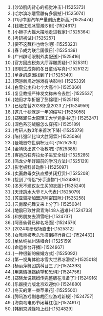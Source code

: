 
1. [沙溢肌肉背心的视觉冲击]-[1525373]
1. [哈尔滨冰雕雪雕有多震撼]-[1525074]
1. [11月中国汽车产量创历史新高]-[1525474]
1. [钱塘江现冰雪潮汐树]-[1524617]
1. [小狮子大摇大摆地走进我家]-[1525364]
1. [考研初试]-[1525257]
1. [要不这蘸料也给你吧]-[1525323]
1. [春节成为联合国假日]-[1525439]
1. [广州辟谣限制外卖配送]-[1525416]
1. [官方回应税务大厅浮雕质疑]-[1525311]
1. [即刻生成你的冬日童话写真]-[1525122]
1. [单身的原因找到了]-[1525349]
1. [网游新规对游戏有啥影响]-[1525339]
1. [白雪公主和七个大高个]-[1525360]
1. [复旦教授严锋发文称朱令去世]-[1525537]
1. [她用才华折服了彭锦程]-[1525118]
1. [已经在替2028怀念2023了]-[1524959]
1. [这几十秒就是一年的缩写]-[1525058]
1. [郑强卸任太原理工大学党委书记]-[1525247]
1. [深色系羽绒服怎么穿搭]-[1525189]
1. [考研人数3年来首次下降]-[1525379]
1. [陈伟强51比13大胜阿霖]-[1525086]
1. [曼城首夺世俱杯冠军]-[1525253]
1. [金靖快出这个妆教吧]-[1525385]
1. [客运员狂奔拉女子进安全线]-[1525285]
1. [鸣龙少年好超前的学习方法]-[1525129]
1. [影老板科普动卧]-[1525097]
1. [卖画救母女孩直播关闭打赏]-[1525208]
1. [捡到了情侣“分手遗物”]-[1524861]
1. [冬天不建议女生买的衣服]-[1525240]
1. [天津跳水大爷 E人代表]-[1525079]
1. [苏亚雷斯加盟迈阿密国际]-[1525258]
1. [云南摩托舞又来上分了]-[1525084]
1. [地震已致甘肃青海148人遇难]-[1524733]
1. [和男朋友去滑雪吧]-[1524737]
1. [阿音仙骨已碎名场面]-[1524576]
1. [2024考研现场直击]-[1525312]
1. [女教师被老头乐撞倒拖行身亡]-[1524432]
1. [单依纯杭州演唱会]-[1525159]
1. [命运拳台开播]-[1524967]
1. [一种很新的催婚方式]-[1525092]
1. [第一视角体验冰雪大世界冰滑梯]-[1525018]
1. [杨丽萍舞团跳科目三了]-[1524393]
1. [用亲情抵挡绝望和恐惧]-[1524756]
1. [郑晓龙说甄嬛传完整版在准备了]-[1524916]
1. [乐器接力版北京欢迎你]-[1524880]
1. [冬天的第一束苹果花]-[1525500]
1. [腾讯游戏副总裁回应游戏新规]-[1524757]
1. [海南岛电影节闭幕红毯]-[1524917]
1. [韩剧京城怪物上线]-[1524829]